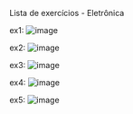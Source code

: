 Lista de exercícios - Eletrônica 

ex1: ![image](https://github.com/deboralawall/ECC/assets/86936640/f8c0f5c1-d029-4499-b5b9-d704a1e1b5ca)

ex2: ![image](https://github.com/deboralawall/ECC/assets/86936640/493c3862-6560-40b8-bfae-ddacde5cee0f)

ex3: ![image](https://github.com/deboralawall/ECC/assets/86936640/cfb9c9c0-c8b2-4cc4-a8a9-747d38654c60)

ex4: ![image](https://github.com/deboralawall/ECC/assets/86936640/f36a329b-dbd1-4faa-9526-7b311ab8dd22)

ex5: ![image](https://github.com/deboralawall/ECC/assets/86936640/97abcb34-15aa-4772-a75a-356e87015fbb)

